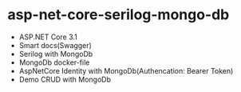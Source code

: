 # asp-net-core-serilog-mongo-db
- ASP.NET Core 3.1
- Smart docs(Swagger)
- Serilog with MongoDb
- MongoDb docker-file
- AspNetCore Identity with MongoDb(Authencation: Bearer Token)
- Demo CRUD with MongoDb

